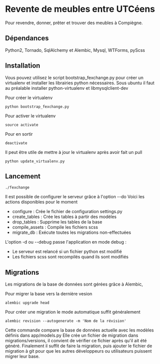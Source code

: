 Revente de meubles entre UTCéens
================================

Pour revendre, donner, prêter et trouver des meubles à Compiègne.

Dépendances
-----------

Python2, Tornado, SqlAlchemy et Alembic, Mysql, WTForms, pyScss

Installation
------------

Vous pouvez utilisez le script bootstrap_fexchange.py pour créer un virtualenv et installer les librairies python nécessaires.
Sous ubuntu il faut au préalable installer python-virtualenv et libmysqlclient-dev

Pour créer le virtualenv
```
python bootstrap_fexchange.py
```

Pour activer le virtualenv
```
source activate
```

Pour en sortir
```
deactivate
```

Il peut être utile de mettre à jour le virtualenv après avoir fait un pull
```
python update_virtualenv.py
```

Lancement
---------

```
./fexchange
```

Il est possible de configurer le serveur grâce à l'option --do
Voici les actions disponibles pour le moment
 * configure : Crée le fichier de configuration settings.py
 * create_tables : Crée les tables à partir des modèles
 * drop_tables : Supprime les tables de la base
 * compile_assets : Compile les fichiers scss
 * migrate_db : Exécute toutes les migrations non-effectuées

L'option -d ou --debug passe l'application en mode debug :
 * Le serveur est relancé si un fichier python est modifié
 * Les fichiers scss sont recompilés quand ils sont modifiés

Migrations
----------

Les migrations de la base de données sont gérées grâce à Alembic,

Pour migrer la base vers la dernière vesion
```
alembic upgrade head
```

Pour créer une migration le mode automatique suffit généralement
```
alembic revision --autogenerate -m 'Nom de la révision'
```
Cette commande compare la base de données actuelle avec les modèles définis dans app/models.py
Elle crée un fichier de migration dans migrations/versions, il convient de vérifier ce fichier après qu'il ait été généré.
Finalement il suffit de faire la migration, puis ajouter le fichier de migration à git pour que les autres développeurs ou utilisateurs puissent migrer leur base.